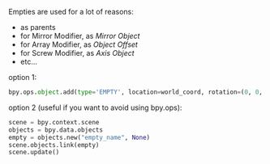 Empties are used for a lot of reasons:  

- as parents
- for Mirror Modifier, as _Mirror Object_
- for Array Modifier, as _Object Offset_
- for Screw Modifier, as _Axis Object_
- etc...

option 1:
```python
bpy.ops.object.add(type='EMPTY', location=world_coord, rotation=(0, 0, 0))
```
option 2 (useful if you want to avoid using bpy.ops):
```python
scene = bpy.context.scene
objects = bpy.data.objects
empty = objects.new("empty_name", None)
scene.objects.link(empty)
scene.update()
```
